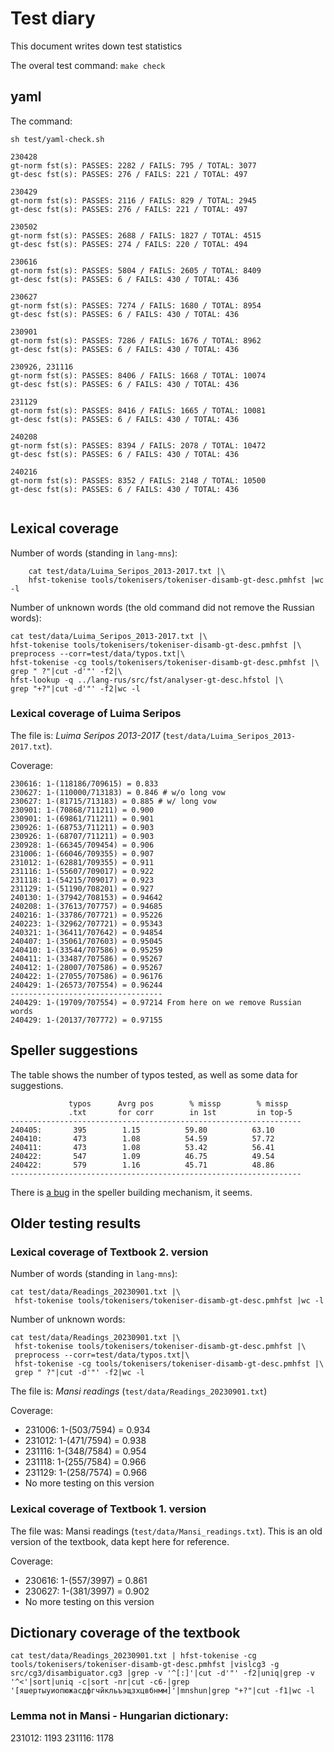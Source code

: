 Test diary
==========

This document writes down test statistics

The overal test command: `make check`

## yaml

The command:

`sh test/yaml-check.sh` 


```
230428
gt-norm fst(s): PASSES: 2282 / FAILS: 795 / TOTAL: 3077
gt-desc fst(s): PASSES: 276 / FAILS: 221 / TOTAL: 497

230429
gt-norm fst(s): PASSES: 2116 / FAILS: 829 / TOTAL: 2945
gt-desc fst(s): PASSES: 276 / FAILS: 221 / TOTAL: 497

230502
gt-norm fst(s): PASSES: 2688 / FAILS: 1827 / TOTAL: 4515
gt-desc fst(s): PASSES: 274 / FAILS: 220 / TOTAL: 494

230616
gt-norm fst(s): PASSES: 5804 / FAILS: 2605 / TOTAL: 8409
gt-desc fst(s): PASSES: 6 / FAILS: 430 / TOTAL: 436

230627
gt-norm fst(s): PASSES: 7274 / FAILS: 1680 / TOTAL: 8954
gt-desc fst(s): PASSES: 6 / FAILS: 430 / TOTAL: 436

230901
gt-norm fst(s): PASSES: 7286 / FAILS: 1676 / TOTAL: 8962
gt-desc fst(s): PASSES: 6 / FAILS: 430 / TOTAL: 436

230926, 231116
gt-norm fst(s): PASSES: 8406 / FAILS: 1668 / TOTAL: 10074
gt-desc fst(s): PASSES: 6 / FAILS: 430 / TOTAL: 436

231129
gt-norm fst(s): PASSES: 8416 / FAILS: 1665 / TOTAL: 10081
gt-desc fst(s): PASSES: 6 / FAILS: 430 / TOTAL: 436

240208
gt-norm fst(s): PASSES: 8394 / FAILS: 2078 / TOTAL: 10472
gt-desc fst(s): PASSES: 6 / FAILS: 430 / TOTAL: 436

240216
gt-norm fst(s): PASSES: 8352 / FAILS: 2148 / TOTAL: 10500
gt-desc fst(s): PASSES: 6 / FAILS: 430 / TOTAL: 436


```


## Lexical coverage 

Number of words (standing in `lang-mns`):

```
	cat test/data/Luima_Seripos_2013-2017.txt |\
	hfst-tokenise tools/tokenisers/tokeniser-disamb-gt-desc.pmhfst |wc -l
```

Number of unknown words (the old command did not remove the Russian words):


```
cat test/data/Luima_Seripos_2013-2017.txt |\
hfst-tokenise tools/tokenisers/tokeniser-disamb-gt-desc.pmhfst |\
preprocess --corr=test/data/typos.txt|\
hfst-tokenise -cg tools/tokenisers/tokeniser-disamb-gt-desc.pmhfst |\
grep " ?"|cut -d'"' -f2|\
hfst-lookup -q ../lang-rus/src/fst/analyser-gt-desc.hfstol |\
grep "+?"|cut -d'"' -f2|wc -l
```

### Lexical coverage of Luima Seripos

The file is: *Luima Seripos 2013-2017* (`test/data/Luima_Seripos_2013-2017.txt`).

Coverage:

```
230616: 1-(118186/709615) = 0.833
230627: 1-(110000/713183) = 0.846 # w/o long vow 
230627: 1-(81715/713183) = 0.885 # w/ long vow 
230901: 1-(70868/711211) = 0.900 
230901: 1-(69861/711211) = 0.901 
230926: 1-(68753/711211) = 0.903 
230926: 1-(68707/711211) = 0.903 
230928: 1-(66345/709454) = 0.906 
231006: 1-(66046/709355) = 0.907
231012: 1-(62881/709355) = 0.911
231116: 1-(55607/709017) = 0.922
231118: 1-(54215/709017) = 0.923
231129: 1-(51190/708201) = 0.927
240130: 1-(37942/708153) = 0.94642
240208: 1-(37613/707757) = 0.94685
240216: 1-(33786/707721) = 0.95226
240223: 1-(32962/707721) = 0.95343
240321: 1-(36411/707642) = 0.94854
240407: 1-(35061/707603) = 0.95045
240410: 1-(33544/707586) = 0.95259
240411: 1-(33487/707586) = 0.95267
240412: 1-(28007/707586) = 0.95267
240422: 1-(27055/707586) = 0.96176
240429: 1-(26573/707554) = 0.96244
----------------------------------
240429: 1-(19709/707554) = 0.97214 From here on we remove Russian words
240429: 1-(20137/707772) = 0.97155

```




## Speller suggestions

The table shows the number of typos tested, as well as some data
for suggestions.

```
             typos      Avrg pos        % missp        % missp
             .txt       for corr        in 1st         in top-5     
-----------------------------------------------------------------
240405:       395        1.15          59.80          63.10          
240410:       473        1.08          54.59          57.72        
240411:       473        1.08          53.42          56.41        
240422:       547        1.09          46.75          49.54        
240422:       579        1.16          45.71          48.86        
-----------------------------------------------------------------
```


There is [a bug](https://github.com/giellalt/lang-sma/issues/22) 
in the speller building mechanism, it seems.




## Older testing results

### Lexical coverage of Textbook 2. version


Number of words (standing in `lang-mns`):

```
cat test/data/Readings_20230901.txt |\
 hfst-tokenise tools/tokenisers/tokeniser-disamb-gt-desc.pmhfst |wc -l
```

Number of unknown words:

```
cat test/data/Readings_20230901.txt |\
 hfst-tokenise tools/tokenisers/tokeniser-disamb-gt-desc.pmhfst |\
 preprocess --corr=test/data/typos.txt|\
 hfst-tokenise -cg tools/tokenisers/tokeniser-disamb-gt-desc.pmhfst |\
 grep " ?"|cut -d'"' -f2|wc -l
```


The file is: *Mansi readings* (`test/data/Readings_20230901.txt`)

Coverage:

- 231006: 1-(503/7594) = 0.934
- 231012: 1-(471/7594) = 0.938
- 231116: 1-(348/7584) = 0.954
- 231118: 1-(255/7584) = 0.966
- 231129: 1-(258/7574) = 0.966
- No more testing on this version

### Lexical coverage of Textbook 1. version

The file was: Mansi readings (`test/data/Mansi_readings.txt`). This is an old version of the textbook, data kept here for reference.

Coverage:

- 230616: 1-(557/3997) = 0.861
- 230627: 1-(381/3997) = 0.902
- No more testing on this version


## Dictionary coverage of the textbook

```
cat test/data/Readings_20230901.txt | hfst-tokenise -cg tools/tokenisers/tokeniser-disamb-gt-desc.pmhfst |vislcg3 -g src/cg3/disambiguator.cg3 |grep -v '^[:]'|cut -d'"' -f2|uniq|grep -v '^<'|sort|uniq -c|sort -nr|cut -c6-|grep '[яшертыуиопюжасдфгчйкльъэщзхцвбнмм]'|mnshun|grep "+?"|cut -f1|wc -l
```

### Lemma not in Mansi - Hungarian dictionary:

231012: 1193
231116: 1178
